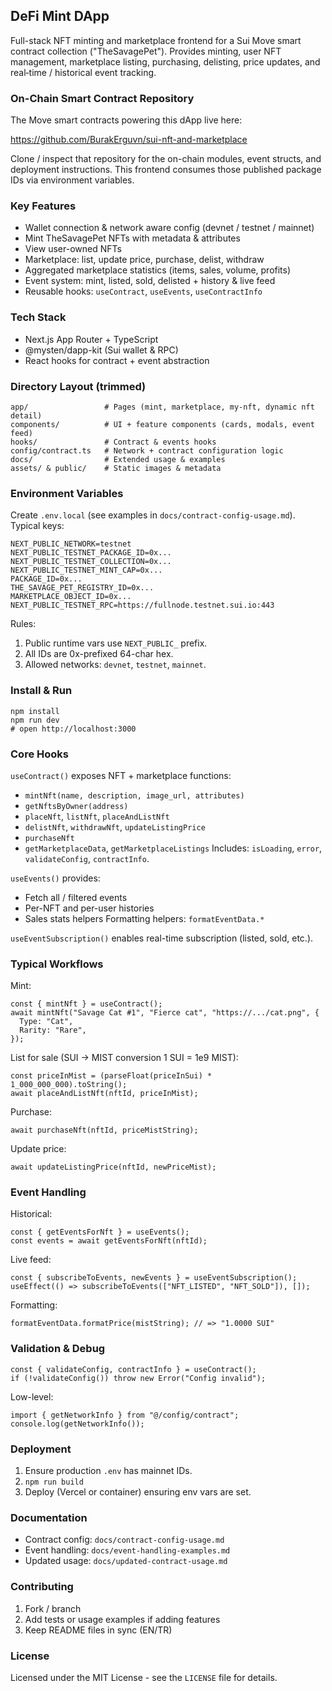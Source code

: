 ## DeFi Mint DApp

Full-stack NFT minting and marketplace frontend for a Sui Move smart contract collection ("TheSavagePet"). Provides minting, user NFT management, marketplace listing, purchasing, delisting, price updates, and real‑time / historical event tracking.

### On-Chain Smart Contract Repository

The Move smart contracts powering this dApp live here:

https://github.com/BurakErguvn/sui-nft-and-marketplace

Clone / inspect that repository for the on-chain modules, event structs, and deployment instructions. This frontend consumes those published package IDs via environment variables.

### Key Features

- Wallet connection & network aware config (devnet / testnet / mainnet)
- Mint TheSavagePet NFTs with metadata & attributes
- View user-owned NFTs
- Marketplace: list, update price, purchase, delist, withdraw
- Aggregated marketplace statistics (items, sales, volume, profits)
- Event system: mint, listed, sold, delisted + history & live feed
- Reusable hooks: `useContract`, `useEvents`, `useContractInfo`

### Tech Stack

- Next.js App Router + TypeScript
- @mysten/dapp-kit (Sui wallet & RPC)
- React hooks for contract + event abstraction

### Directory Layout (trimmed)

```
app/                 # Pages (mint, marketplace, my-nft, dynamic nft detail)
components/          # UI + feature components (cards, modals, event feed)
hooks/               # Contract & events hooks
config/contract.ts   # Network + contract configuration logic
docs/                # Extended usage & examples
assets/ & public/    # Static images & metadata
```

### Environment Variables

Create `.env.local` (see examples in `docs/contract-config-usage.md`). Typical keys:

```
NEXT_PUBLIC_NETWORK=testnet
NEXT_PUBLIC_TESTNET_PACKAGE_ID=0x...
NEXT_PUBLIC_TESTNET_COLLECTION=0x...
NEXT_PUBLIC_TESTNET_MINT_CAP=0x...
PACKAGE_ID=0x...
THE_SAVAGE_PET_REGISTRY_ID=0x...
MARKETPLACE_OBJECT_ID=0x...
NEXT_PUBLIC_TESTNET_RPC=https://fullnode.testnet.sui.io:443
```

Rules:

1. Public runtime vars use `NEXT_PUBLIC_` prefix.
2. All IDs are 0x-prefixed 64-char hex.
3. Allowed networks: `devnet`, `testnet`, `mainnet`.

### Install & Run

```
npm install
npm run dev
# open http://localhost:3000
```

### Core Hooks

`useContract()` exposes NFT + marketplace functions:

- `mintNft(name, description, image_url, attributes)`
- `getNftsByOwner(address)`
- `placeNft`, `listNft`, `placeAndListNft`
- `delistNft`, `withdrawNft`, `updateListingPrice`
- `purchaseNft`
- `getMarketplaceData`, `getMarketplaceListings`
  Includes: `isLoading`, `error`, `validateConfig`, `contractInfo`.

`useEvents()` provides:

- Fetch all / filtered events
- Per-NFT and per-user histories
- Sales stats helpers
  Formatting helpers: `formatEventData.*`

`useEventSubscription()` enables real-time subscription (listed, sold, etc.).

### Typical Workflows

Mint:

```tsx
const { mintNft } = useContract();
await mintNft("Savage Cat #1", "Fierce cat", "https://.../cat.png", {
  Type: "Cat",
  Rarity: "Rare",
});
```

List for sale (SUI → MIST conversion 1 SUI = 1e9 MIST):

```tsx
const priceInMist = (parseFloat(priceInSui) * 1_000_000_000).toString();
await placeAndListNft(nftId, priceInMist);
```

Purchase:

```tsx
await purchaseNft(nftId, priceMistString);
```

Update price:

```tsx
await updateListingPrice(nftId, newPriceMist);
```

### Event Handling

Historical:

```tsx
const { getEventsForNft } = useEvents();
const events = await getEventsForNft(nftId);
```

Live feed:

```tsx
const { subscribeToEvents, newEvents } = useEventSubscription();
useEffect(() => subscribeToEvents(["NFT_LISTED", "NFT_SOLD"]), []);
```

Formatting:

```tsx
formatEventData.formatPrice(mistString); // => "1.0000 SUI"
```

### Validation & Debug

```tsx
const { validateConfig, contractInfo } = useContract();
if (!validateConfig()) throw new Error("Config invalid");
```

Low-level:

```tsx
import { getNetworkInfo } from "@/config/contract";
console.log(getNetworkInfo());
```

### Deployment

1. Ensure production `.env` has mainnet IDs.
2. `npm run build`
3. Deploy (Vercel or container) ensuring env vars are set.

### Documentation

- Contract config: `docs/contract-config-usage.md`
- Event handling: `docs/event-handling-examples.md`
- Updated usage: `docs/updated-contract-usage.md`

### Contributing

1. Fork / branch
2. Add tests or usage examples if adding features
3. Keep README files in sync (EN/TR)

### License

Licensed under the MIT License - see the `LICENSE` file for details.
